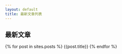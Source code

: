 ```yaml
---
layout: default
title: 最新文章列表
---
```


## 最新文章

{% for post in sites.posts %}
{{post.title}}
{% endfor %}
